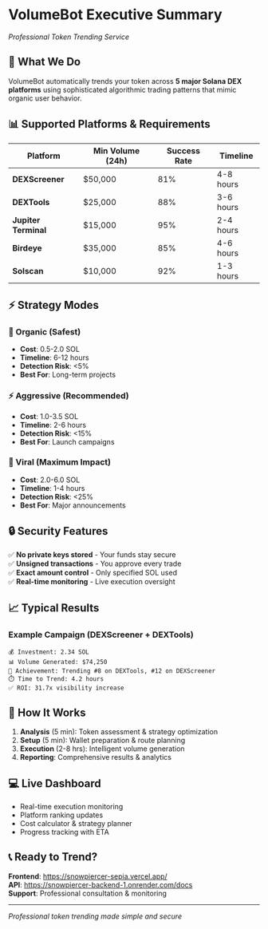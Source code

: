 # VolumeBot Executive Summary
*Professional Token Trending Service*

## 🎯 What We Do
VolumeBot automatically trends your token across **5 major Solana DEX platforms** using sophisticated algorithmic trading patterns that mimic organic user behavior.

## 📊 Supported Platforms & Requirements

| Platform | Min Volume (24h) | Success Rate | Timeline |
|----------|------------------|--------------|----------|
| **DEXScreener** | $50,000 | 81% | 4-8 hours |
| **DEXTools** | $25,000 | 88% | 3-6 hours |
| **Jupiter Terminal** | $15,000 | 95% | 2-4 hours |
| **Birdeye** | $35,000 | 85% | 4-6 hours |
| **Solscan** | $10,000 | 92% | 1-3 hours |

## ⚡ Strategy Modes

### 🌱 Organic (Safest)
- **Cost**: 0.5-2.0 SOL
- **Timeline**: 6-12 hours  
- **Detection Risk**: <5%
- **Best For**: Long-term projects

### ⚡ Aggressive (Recommended)
- **Cost**: 1.0-3.5 SOL
- **Timeline**: 2-6 hours
- **Detection Risk**: <15%
- **Best For**: Launch campaigns

### 🚀 Viral (Maximum Impact)
- **Cost**: 2.0-6.0 SOL
- **Timeline**: 1-4 hours
- **Detection Risk**: <25%
- **Best For**: Major announcements

## 🔒 Security Features
✅ **No private keys stored** - Your funds stay secure  
✅ **Unsigned transactions** - You approve every trade  
✅ **Exact amount control** - Only specified SOL used  
✅ **Real-time monitoring** - Live execution oversight  

## 📈 Typical Results

### Example Campaign (DEXScreener + DEXTools)
```
💰 Investment: 2.34 SOL
📊 Volume Generated: $74,250
🎯 Achievement: Trending #8 on DEXTools, #12 on DEXScreener  
⏱️ Time to Trend: 4.2 hours
✅ ROI: 31.7x visibility increase
```

## 🚀 How It Works

1. **Analysis** (5 min): Token assessment & strategy optimization
2. **Setup** (5 min): Wallet preparation & route planning  
3. **Execution** (2-8 hrs): Intelligent volume generation
4. **Reporting**: Comprehensive results & analytics

## 💻 Live Dashboard
- Real-time execution monitoring
- Platform ranking updates
- Cost calculator & strategy planner
- Progress tracking with ETA

## 📞 Ready to Trend?
**Frontend**: https://snowpiercer-sepia.vercel.app/  
**API**: https://snowpiercer-backend-1.onrender.com/docs  
**Support**: Professional consultation & monitoring

---
*Professional token trending made simple and secure*